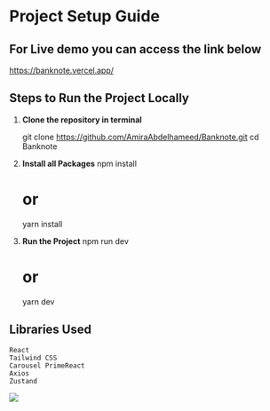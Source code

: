 # Project Setup Guide

## For Live demo you can access the link below 

  https://banknote.vercel.app/

## Steps to Run the Project Locally

1. **Clone the repository in terminal**
  
   git clone https://github.com/AmiraAbdelhameed/Banknote.git
   cd Banknote

2. **Install all Packages**
    npm install
    # or
    yarn install

3. **Run the Project**
    npm run dev 
    # or 
    yarn dev

## Libraries Used
    React
    Tailwind CSS
    Carousel PrimeReact
    Axios
    Zustand 

![](./images/readme/herosection.png)
